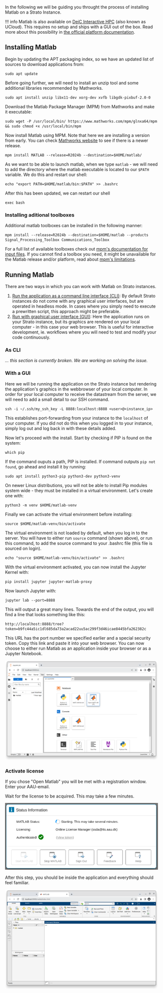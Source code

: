 In the following we will be guiding you throught the process of installing Matlab on a Strato Instance.

!!! info
    Matlab is also available on [DeiC Interactive HPC]("https://cloud.sdu.dk/") (also known as UCloud). This requires no setup and ships with a GUI out of the box. Read more about this possibility in [the official platform documentation]("https://docs.cloud.sdu.dk/Apps/matlab.html").

##  Installing Matlab

Begin by updating the APT packaging index, so we have an updated list of sources to download applications from:
```
sudo apt update
```

Before going further, we will need to install an unzip tool and some additional libraries recommended by Mathworks.
```
sudo apt install unzip libx11-dev xorg-dev xvfb libgdk-pixbuf-2.0-0
```

Download the Matlab Package Manager (MPM) from Mathworks and make it executable:
```
sudo wget -P /usr/local/bin/ https://www.mathworks.com/mpm/glnxa64/mpm && sudo chmod +x /usr/local/bin/mpm
```

Now install Matlab using MPM. Note that here we are installing a version from early. You can check [Mathworks website]("https://se.mathworks.com/help/matlab/release-notes.html") to see if there is a newer release.
```
mpm install MATLAB --release=R2024b --destination=$HOME/matlab/
```

As we want to be able to launch matlab, when we type `matlab` - we will need to add the directory where the matlab executable is located to our `$PATH` variable. We do this and restart our shell:
```
echo "export PATH=$HOME/matlab/bin:$PATH" >> .bashrc
```

After this has been updated, we can restart our shell
```
exec bash
```

### Installing aditional toolboxes

Additional matlab toolboxes can be installed in the following manner:
```
mpm install --release=R2024b --destination=$HOME/matlab --products Signal_Processing_Toolbox Communications_Toolbox
```
For a full list of available toolboxes check out [mpm's documentation for input files](https://github.com/mathworks-ref-arch/matlab-dockerfile/tree/main/mpm-input-files).
If you cannot find a toolbox you need, it might be unavailable for the Matlab release and/or platform, read about [mpm's limitations](https://github.com/mathworks-ref-arch/matlab-dockerfile/blob/main/MPM.md#limitations).

## Running Matlab

There are two ways in which you can work with Matlab on Strato instances.

1. [Run the application as a command line interface (CLI)](/strato/application-guides/strato-applications/#command-line-interfaces): By default Strato instances do not come with any graphical user interfaces, but are operated in headless mode. In cases where you simply need to execute a prewritten script, this approach might be preferable.
2. [Run with graphical user interface (GUI)](/strato/application-guides/strato-applications/#graphical-user-interfaces): Here the application runs on your Strato instance, but its graphics are rendered on your local computer - in this case your web browser. This is useful for interactive development, ie. workflows where you will need to test and modify your code continuously.

### As CLI
*... this section is currently broken. We are working on solving the issue.* 

### With a GUI

Here we will be running the application on the Strato instance but rendering the application's graphics in the webbrowser of your local computer. In order for your local computer to receive the datastream from the server, we will need to add a small detail to our SSH command.
``` 
ssh -i ~/.ssh/my_ssh_key -L 8888:localhost:8888 <user>@<instance_ip>
```

This establishes port-forwarding from your instance to the `localhost` of your computer. If you did not do this when you logged in to your instance, simply log out and log back in with these details added.

Now let's proceed with the install. Start by checking if PIP is found on the system: 
```
which pip
```

If the command ouputs a path, PIP is installed. If command outputs `pip not found`, go ahead and install it by running:
```
sudo apt install python3-pip python3-dev python3-venv
```

On newer Linux distributions, you will not be able to install Pip modules system wide - they must be installed in a virtual environment. Let's create one with:
```
python3 -m venv $HOME/matlab-venv
```

Finally we can activate the virtual environment before installing:
```
source $HOME/matlab-venv/bin/activate
```

The virtual environment is not loaded by default, when you log in to the server. You will have to either run `source` command (shown above), or run this command, to add the source command to your .bashrc file (this file is sourced on login).
```
echo "source $HOME/matlab-venv/bin/activate" >> .bashrc
```

With the virtual environment activated, you can now install the Jupyter Kernel with:
```
pip install jupyter jupyter-matlab-proxy
```

Now launch Jupyter with:
```
jupyter lab --port=8888
```

This will output a great many lines. Towards the end of the output, you will find a line that looks something like this:
```
http://localhost:8888/tree?token=b9fc44a5ic1dl685da73a2acad22uu5ac299f3d46icae8445bfa262382c
```

This URL has the port number we specified earlier and a special security token.
Copy this link and paste it into your web browser.
You can now choose to either run Matlab as an application inside your browser or as a Jupyter Notebook.

![Open Matlab](/assets/img/matlab_jupyter.png)


### Activate license
If you chose "Open Matlab" you will be met with a registration window. Enter your AAU-email.

Wait for the license to be acquired. This may take a few minutes.

![Matlab license processing](/assets/img/matlab_license.png)

After this step, you should be inside the application and everything should feel familiar.

![Matlab running inside a browser window](/assets/img/matlab_in_browserwindow.png)

